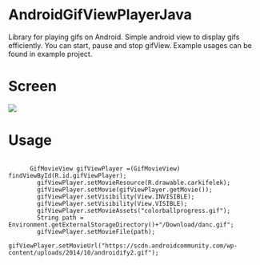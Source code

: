# AndroidGifViewPlayerJava

Library for playing gifs on Android.
Simple android view to display gifs efficiently. You can start, pause and stop gifView. Example usages can be found in example project.


# Screen

![](https://github.com/harunkor/AndroidGifViewPlayerJava/blob/master/ss.gif?raw=true)

# Usage


```

      GifMovieView gifViewPlayer =(GifMovieView) findViewById(R.id.gifViewPlayer);
        gifViewPlayer.setMovieResource(R.drawable.carkifelek);
        gifViewPlayer.setMovie(gifViewPlayer.getMovie());
        gifViewPlayer.setVisibility(View.INVISIBLE);
        gifViewPlayer.setVisibility(View.VISIBLE);
        gifViewPlayer.setMovieAssets("colorballprogress.gif");
        String path = Environment.getExternalStorageDirectory()+"/Download/danc.gif";
        gifViewPlayer.setMovieFile(path);
        gifViewPlayer.setMovieUrl("https://scdn.androidcommunity.com/wp-content/uploads/2014/10/androidify2.gif");


```


